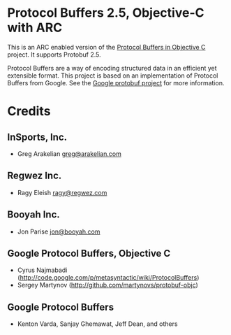 # Protocol Buffers 2.5, Objective-C with ARC

This is an ARC enabled version of the [Protocol Buffers in Objective C][protobuf-objc] project. It supports Protobuf 2.5.

Protocol Buffers are a way of encoding structured data in an efficient yet extensible format.
This project is based on an implementation of Protocol Buffers from Google.  See the
[Google protobuf project][g-protobuf] for more information.

[g-protobuf]: http://code.google.com/p/protobuf/
[protobuf-objc]: https://github.com/booyah/protobuf-objc

# Credits

InSports, Inc.
-------------------------------------------------------------------------------
- Greg Arakelian <greg@arakelian.com>

Regwez Inc.
-------------------------------------------------------------------------------
- Ragy Eleish <ragy@regwez.com>

Booyah Inc.
-------------------------------------------------------------------------------
- Jon Parise <jon@booyah.com>


Google Protocol Buffers, Objective C
-------------------------------------------------------------------------------
- Cyrus Najmabadi  (http://code.google.com/p/metasyntactic/wiki/ProtocolBuffers)
- Sergey Martynov  (http://github.com/martynovs/protobuf-objc)


Google Protocol Buffers
-------------------------------------------------------------------------------
- Kenton Varda, Sanjay Ghemawat, Jeff Dean, and others